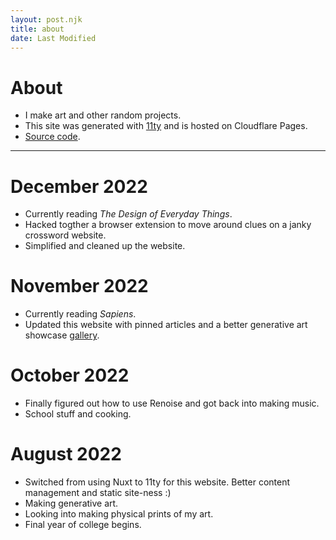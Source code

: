 ```yaml
---
layout: post.njk
title: about
date: Last Modified
---
```

# About 
* I make art and other random projects.
* This site was generated with [11ty](https://www.11ty.dev/) and is hosted on Cloudflare Pages.
* [Source code](https://github.com/k-xvin/portfolio-11ty).

---
# December 2022

* Currently reading <i>The Design of Everyday Things</i>.
* Hacked togther a browser extension to move around clues on a janky crossword website.
* Simplified and cleaned up the website.

# November 2022
* Currently reading <i>Sapiens</i>.
* Updated this website with pinned articles and a better generative art showcase [gallery](https://gallery.kxvin.com).

# October 2022
* Finally figured out how to use Renoise and got back into making music.
* School stuff and cooking.

# August 2022
* Switched from using Nuxt to 11ty for this website. Better content management and static site-ness :)
* Making generative art.
* Looking into making physical prints of my art.
* Final year of college begins.
